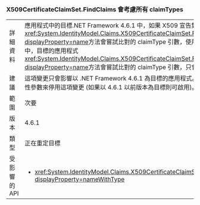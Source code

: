 ### <a name="x509certificateclaimsetfindclaims-considers-all-claimtypes"></a>X509CertificateClaimSet.FindClaims 會考慮所有 claimTypes

|   |   |
|---|---|
|詳細資料|應用程式中的目標.NET Framework 4.6.1 中，如果 X509 宣告集初始化自 SAN 欄位中有多個 DNS 項目憑證<xref:System.IdentityModel.Claims.X509CertificateClaimSet.FindClaims(System.String,System.String)?displayProperty=name>方法會嘗試比對的 claimType 引數，使用所有 DNS 項目。若是以舊版.NET Framework 中，目標的應用程式<xref:System.IdentityModel.Claims.X509CertificateClaimSet.FindClaims(System.String,System.String)?displayProperty=name>方法會嘗試比對的 claimType 引數，只會使用最後一個 DNS 項目。|
|建議|這項變更只會影響以 .NET Framework 4.6.1 為目標的應用程式。 您可以使用 [DisableMultipleDNSEntries](~/docs/framework/migration-guide/mitigation-x509certificateclaimset-findclaims-method.md#mitigation) 相容性參數來停用這項變更 (如果以 4.6.1 以前版本為目標則可啟用)。|
|範圍|次要|
|版本|4.6.1|
|類型|正在重定目標|
|受影響的 API|<ul><li><xref:System.IdentityModel.Claims.X509CertificateClaimSet.FindClaims(System.String,System.String)?displayProperty=nameWithType></li></ul>|

